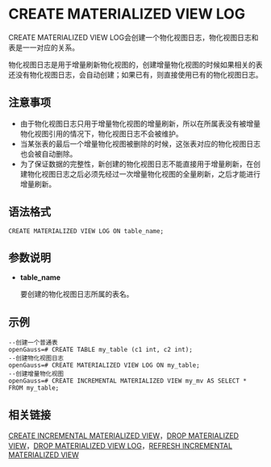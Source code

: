 # CREATE MATERIALIZED VIEW LOG

CREATE MATERIALIZED VIEW LOG会创建一个物化视图日志，物化视图日志和表是一一对应的关系。

物化视图日志是用于增量刷新物化视图的，创建增量物化视图的时候如果相关的表还没有物化视图日志，会自动创建；如果已有，则直接使用已有的物化视图日志。

## 注意事项

-   由于物化视图日志只用于增量物化视图的增量刷新，所以在所属表没有被增量物化视图引用的情况下，物化视图日志不会被维护。
-   当某张表的最后一个增量物化视图被删除的时候，这张表对应的物化视图日志也会被自动删除。
-   为了保证数据的完整性，新创建的物化视图日志不能直接用于增量刷新，在创建物化视图日志之后必须先经过一次增量物化视图的全量刷新，之后才能进行增量刷新。

## 语法格式

```
CREATE MATERIALIZED VIEW LOG ON table_name;
```

## 参数说明

-   **table\_name**

    要创建的物化视图日志所属的表名。

## 示例

```
--创建一个普通表
openGauss=# CREATE TABLE my_table (c1 int, c2 int);
--创建物化视图日志
openGauss=# CREATE MATERIALIZED VIEW LOG ON my_table;
--创建增量物化视图
openGauss=# CREATE INCREMENTAL MATERIALIZED VIEW my_mv AS SELECT * FROM my_table;
```

## 相关链接

[CREATE INCREMENTAL MATERIALIZED VIEW](CREATE-INCREMENTAL-MATERIALIZED-VIEW.md)，[DROP MATERIALIZED VIEW](DROP-MATERIALIZED-VIEW.md)，[DROP MATERIALIZED VIEW LOG](DROP-MATERIALIZED-VIEW-LOG.md)，[REFRESH INCREMENTAL MATERIALIZED VIEW](REFRESH-INCREMENTAL-MATERIALIZED-VIEW.md)
